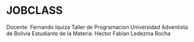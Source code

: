 # JOBCLASS
Docente: Fernando Iquiza
Taller de Programacion
Universidad Adventista de Bolivia
Estudiante de la Materia:
Hector Fabian Ledezma Rocha
